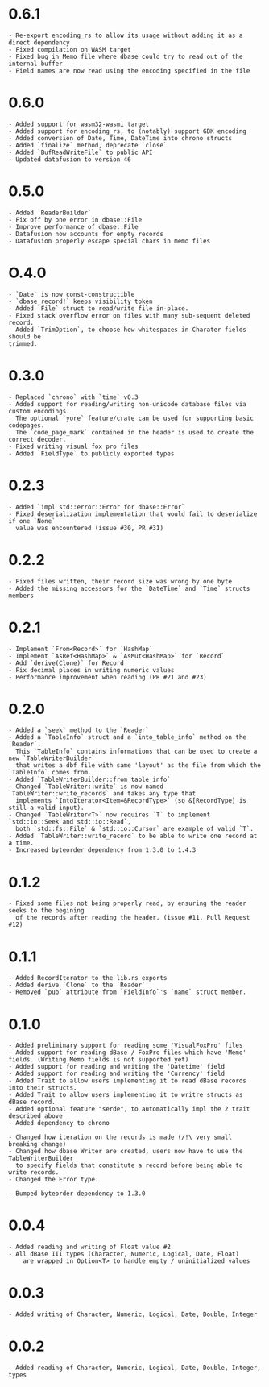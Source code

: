 # 0.6.1
    - Re-export encoding_rs to allow its usage without adding it as a direct dependency
    - Fixed compilation on WASM target
    - Fixed bug in Memo file where dbase could try to read out of the internal buffer
    - Field names are now read using the encoding specified in the file


# 0.6.0
    - Added support for wasm32-wasmi target
    - Added support for encoding_rs, to (notably) support GBK encoding
    - Added conversion of Date, Time, DateTime into chrono structs
    - Added `finalize` method, deprecate `close`
    - Added `BufReadWriteFile` to public API
    - Updated datafusion to version 46

# 0.5.0
    - Added `ReaderBuilder`
    - Fix off by one error in dbase::File
    - Improve performance of dbase::File
    - Datafusion now accounts for empty records
    - Datafusion properly escape special chars in memo files
# O.4.0
    - `Date` is now const-constructible
    - `dbase_record!` keeps visibility token
    - Added `File` struct to read/write file in-place.
    - Fixed stack overflow error on files with many sub-sequent deleted record.
    - Added `TrimOption`, to choose how whitespaces in Charater fields should be
    trimmed.

# 0.3.0
    - Replaced `chrono` with `time` v0.3
    - Added support for reading/writing non-unicode database files via custom encodings.
      The optional `yore` feature/crate can be used for supporting basic codepages.
      The `code_page_mark` contained in the header is used to create the correct decoder.
    - Fixed writing visual fox pro files
    - Added `FieldType` to publicly exported types

# 0.2.3
    - Added `impl std::error::Error for dbase::Error`
    - Fixed deserialization implementation that would fail to deserialize if one `None`
      value was encountered (issue #30, PR #31)

# 0.2.2
    - Fixed files written, their record size was wrong by one byte
    - Added the missing accessors for the `DateTime` and `Time` structs members

# 0.2.1
    - Implement `From<Record>` for `HashMap`
    - Implement `AsRef<HashMap>` & `AsMut<HashMap>` for `Record`
    - Add `derive(Clone)` for Record
    - Fix decimal places in writing numeric values
    - Performance improvement when reading (PR #21 and #23)

# 0.2.0
    - Added a `seek` method to the `Reader`
    - Added a `TableInfo` struct and a `into_table_info` method on the `Reader`.
      This `TableInfo` contains informations that can be used to create a new `TableWriterBuilder`
      that writes a dbf file with same 'layout' as the file from which the `TableInfo` comes from.
    - Added `TableWriterBuilder::from_table_info`
    - Changed `TableWriter::write` is now named `TableWriter::write_records` and takes any type that
      implements `IntoIterator<Item=&RecordType>` (so &[RecordType] is still a valid input).
    - Changed `TableWriter<T>` now requires `T` to implement `std::io::Seek and std::io::Read`,
      both `std::fs::File` & `std::io::Cursor` are example of valid `T`.
    - Added `TableWriter::write_record` to be able to write one record at a time.
    - Increased byteorder dependency from 1.3.0 to 1.4.3
    

# 0.1.2
    - Fixed some files not being properly read, by ensuring the reader seeks to the begining
      of the records after reading the header. (issue #11, Pull Request #12)

# 0.1.1
    - Added RecordIterator to the lib.rs exports
    - Added derive `Clone` to the `Reader`
    - Removed `pub` attribute from `FieldInfo`'s `name` struct member.

# 0.1.0
    - Added preliminary support for reading some 'VisualFoxPro' files
    - Added support for reading dBase / FoxPro files which have 'Memo' fields. (Writing Memo fields is not supported yet)
    - Added support for reading and writing the 'Datetime' field
    - Added support for reading and writing the 'Currency' field
    - Added Trait to allow users implementing it to read dBase records into their structs.
    - Added Trait to allow users implementing it to writre structs as dBase record.
    - Added optional feature "serde", to automatically impl the 2 trait described above
    - Added dependency to chrono
    
    - Changed how iteration on the records is made (/!\ very small breaking change)
    - Changed how dbase Writer are created, users now have to use the TableWriterBuilder
      to specify fields that constitute a record before being able to write records.
    - Changed the Error type.
      
    - Bumped byteorder dependency to 1.3.0

# 0.0.4
    - Added reading and writing of Float value #2
    - All dBase III types (Character, Numeric, Logical, Date, Float)
        are wrapped in Option<T> to handle empty / uninitialized values

# 0.0.3
    - Added writing of Character, Numeric, Logical, Date, Double, Integer

# 0.0.2
    - Added reading of Character, Numeric, Logical, Date, Double, Integer, types


